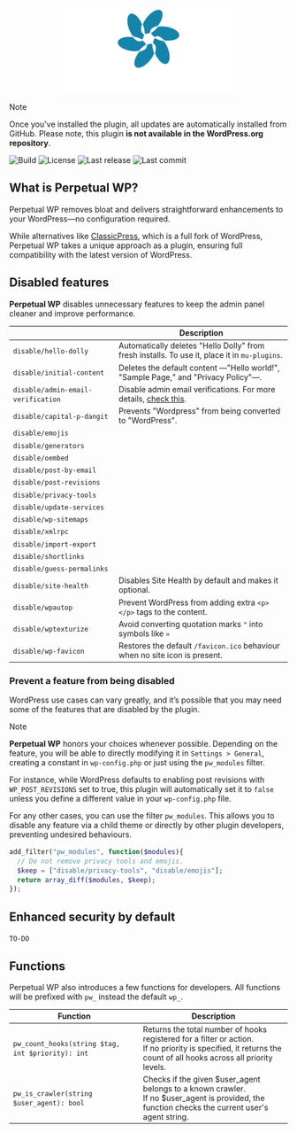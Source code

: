 <p align="center">
  <picture>
    <source media="(prefers-color-scheme: dark)" srcset="assets/images/logo-white.svg">
    <source media="(prefers-color-scheme: light)" srcset="assets/images/logo-dark.svg">
    <img alt="Perpetual WP Logo" src="assets/images/logo-white.svg" height="150px">
  </picture>
</p>

> [!NOTE]  
> Once you've installed the plugin, all updates are automatically installed from GitHub. Please note, this plugin **is not available in the WordPress.org repository**.

![Build](https://img.shields.io/github/actions/workflow/status/jsgm/perpetual-wp/phplint.yml) ![License](https://img.shields.io/github/license/jsgm/perpetual-wp) ![Last release](https://img.shields.io/github/v/release/jsgm/perpetual-wp) ![Last commit](https://img.shields.io/github/last-commit/jsgm/perpetual-wp/main
)

## What is Perpetual WP?
Perpetual WP removes bloat and delivers straightforward enhancements to your WordPress—no configuration required.

While alternatives like [ClassicPress](https://classicpress.net), which is a full fork of WordPress, Perpetual WP takes a unique approach as a plugin, ensuring full compatibility with the latest version of WordPress.

## Disabled features
**Perpetual WP** disables unnecessary features to keep the admin panel cleaner and improve performance. 

||Description|
|--|--|
|`disable/hello-dolly`|Automatically deletes "Hello Dolly" from fresh installs. To use it, place it in `mu-plugins`.|
|`disable/initial-content`|Deletes the default content —"Hello world!", "Sample Page," and "Privacy Policy"—.|
|`disable/admin-email-verification`|Disable admin email verifications. For more details, [check this](https://make.wordpress.org/core/2019/10/17/wordpress-5-3-admin-email-verification-screen/).|
|`disable/capital-p-dangit`|Prevents "Wordpress" from being converted to "WordPress".|
|`disable/emojis`||
|`disable/generators`|
|`disable/oembed`|
|`disable/post-by-email`|
|`disable/post-revisions`|
|`disable/privacy-tools`|
|`disable/update-services`|
|`disable/wp-sitemaps`|
|`disable/xmlrpc`|
|`disable/import-export`|
|`disable/shortlinks`|
|`disable/guess-permalinks`|
|`disable/site-health`|Disables Site Health by default and makes it optional.|
|`disable/wpautop`|Prevent WordPress from adding extra `<p></p>` tags to the content.|
|`disable/wptexturize`|Avoid converting quotation marks `"` into symbols like `»`|
|`disable/wp-favicon`|Restores the default `/favicon.ico` behaviour when no site icon is present.|

### Prevent a feature from being disabled
WordPress use cases can vary greatly, and it’s possible that you may need some of the features that are disabled by the plugin. 

> [!NOTE]  
> **Perpetual WP** honors your choices whenever possible. Depending on the feature, you will be able to directly modifying it in `Settings > General`, creating a constant in `wp-config.php` or just using the `pw_modules` filter.

For instance, while WordPress defaults to enabling post revisions with `WP_POST_REVISIONS` set to true, this plugin will automatically set it to `false` unless you define a different value in your `wp-config.php` file.

For any other cases, you can use the filter `pw_modules`. This allows you to disable any feature via a child theme or directly by other plugin developers, preventing undesired behaviours.
```php
add_filter("pw_modules", function($modules){
  // Do not remove privacy tools and emojis.
  $keep = ["disable/privacy-tools", "disable/emojis"];
  return array_diff($modules, $keep);
});
```

## Enhanced security by default
`TO-DO`

## Functions
Perpetual WP also introduces a few functions for developers. All functions will be prefixed with `pw_` instead the default `wp_`.

Function|Description
---|---
`pw_count_hooks(string $tag, int $priority): int`|Returns the total number of hooks registered for a filter or action.<br>If no priority is specified, it returns the count of all hooks across all priority levels.
`pw_is_crawler(string $user_agent): bool`|Checks if the given $user_agent belongs to a known crawler.<br>If no $user_agent is provided, the function checks the current user's agent string.
